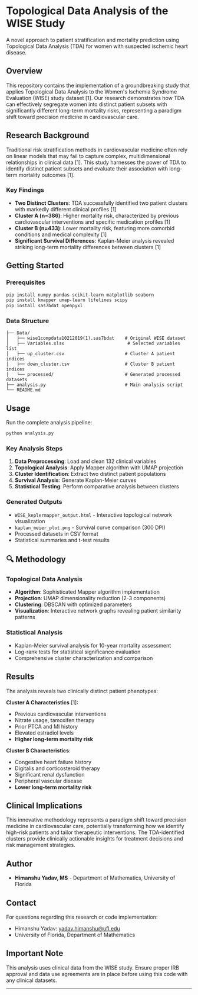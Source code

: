 
# Topological Data Analysis of the WISE Study

A novel approach to patient stratification and mortality prediction using Topological Data Analysis (TDA) for women with suspected ischemic heart disease.

## Overview

This repository contains the implementation of a groundbreaking study that applies Topological Data Analysis to the Women's Ischemia Syndrome Evaluation (WISE) study dataset [1]. Our research demonstrates how TDA can effectively segregate women into distinct patient subsets with significantly different long-term mortality risks, representing a paradigm shift toward precision medicine in cardiovascular care.

## Research Background

Traditional risk stratification methods in cardiovascular medicine often rely on linear models that may fail to capture complex, multidimensional relationships in clinical data [1]. This study harnesses the power of TDA to identify distinct patient subsets and evaluate their association with long-term mortality outcomes [1].

### Key Findings
- **Two Distinct Clusters**: TDA successfully identified two patient clusters with markedly different clinical profiles [1]
- **Cluster A (n=386)**: Higher mortality risk, characterized by previous cardiovascular interventions and specific medication profiles [1]
- **Cluster B (n=433)**: Lower mortality risk, featuring more comorbid conditions and medical complexity [1]
- **Significant Survival Differences**: Kaplan-Meier analysis revealed striking long-term mortality differences between clusters [1]

## Getting Started

### Prerequisites

```bash
pip install numpy pandas scikit-learn matplotlib seaborn
pip install kmapper umap-learn lifelines scipy
pip install sas7bdat openpyxl
```

### Data Structure

```
├── Data/
│   ├── wise1compdata10212019(1).sas7bdat    # Original WISE dataset
│   ├── Variables.xlsx                        # Selected variables list
│   ├── up_cluster.csv                       # Cluster A patient indices
│   ├── down_cluster.csv                     # Cluster B patient indices
│   └── processed/                           # Generated processed datasets
├── analysis.py                              # Main analysis script
└── README.md
```

## Usage

Run the complete analysis pipeline:

```python
python analysis.py
```

### Key Analysis Steps

1. **Data Preprocessing**: Load and clean 132 clinical variables
2. **Topological Analysis**: Apply Mapper algorithm with UMAP projection
3. **Cluster Identification**: Extract two distinct patient populations
4. **Survival Analysis**: Generate Kaplan-Meier curves
5. **Statistical Testing**: Perform comparative analysis between clusters

### Generated Outputs

- `WISE_keplermapper_output.html` - Interactive topological network visualization
- `kaplan_meier_plot.png` - Survival curve comparison (300 DPI)
- Processed datasets in CSV format
- Statistical summaries and t-test results

## 🔍 Methodology

### Topological Data Analysis
- **Algorithm**: Sophisticated Mapper algorithm implementation
- **Projection**: UMAP dimensionality reduction (2-3 components)
- **Clustering**: DBSCAN with optimized parameters
- **Visualization**: Interactive network graphs revealing patient similarity patterns

### Statistical Analysis
- Kaplan-Meier survival analysis for 10-year mortality assessment
- Log-rank tests for statistical significance evaluation
- Comprehensive cluster characterization and comparison

## Results

The analysis reveals two clinically distinct patient phenotypes:

**Cluster A Characteristics** [1]:
- Previous cardiovascular interventions
- Nitrate usage, tamoxifen therapy
- Prior PTCA and MI history
- Elevated estradiol levels
- **Higher long-term mortality risk**

**Cluster B Characteristics**:
- Congestive heart failure history
- Digitalis and corticosteroid therapy
- Significant renal dysfunction
- Peripheral vascular disease
- **Lower long-term mortality risk**

## Clinical Implications

This innovative methodology represents a paradigm shift toward precision medicine in cardiovascular care, potentially transforming how we identify high-risk patients and tailor therapeutic interventions. The TDA-identified clusters provide clinically actionable insights for treatment decisions and risk management strategies.

## Author

- **Himanshu Yadav, MS** - Department of Mathematics, University of Florida  


## Contact

For questions regarding this research or code implementation:
- Himanshu Yadav: yadav.himanshu@ufl.edu
- University of Florida, Department of Mathematics

## Important Note

This analysis uses clinical data from the WISE study. Ensure proper IRB approval and data use agreements are in place before using this code with any clinical datasets.

---
